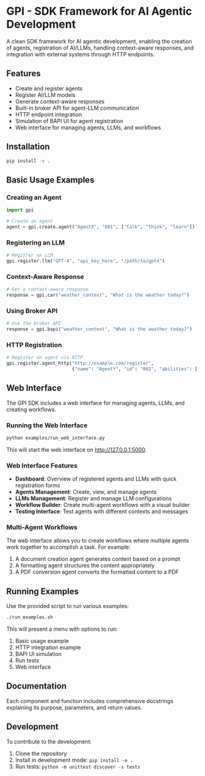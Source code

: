 # GPI - SDK Framework for AI Agentic Development

A clean SDK framework for AI agentic development, enabling the creation of agents, registration of AI/LLMs, handling context-aware responses, and integration with external systems through HTTP endpoints.

## Features

- Create and register agents
- Register AI/LLM models
- Generate context-aware responses
- Built-in broker API for agent-LLM communication
- HTTP endpoint integration
- Simulation of BAPI UI for agent registration
- Web interface for managing agents, LLMs, and workflows

## Installation

```bash
pip install -e .
```

## Basic Usage Examples

### Creating an Agent

```python
import gpi

# Create an agent
agent = gpi.create.agent("AgentX", "001", ["talk", "think", "learn"])
```

### Registering an LLM

```python
# Register an LLM
gpi.register.llm("GPT-4", "api_key_here", "/path/to/gpt4")
```

### Context-Aware Response

```python
# Get a context-aware response
response = gpi.car("weather_context", "What is the weather today?")
```

### Using Broker API

```python
# Use the broker API
response = gpi.bapi("weather_context", "What is the weather today?")
```

### HTTP Registration

```python
# Register an agent via HTTP
gpi.register.agent_http("http://example.com/register", 
                        {"name": "AgentY", "id": "002", "abilities": ["talk"]})
```

## Web Interface

The GPI SDK includes a web interface for managing agents, LLMs, and creating workflows.

### Running the Web Interface

```bash
python examples/run_web_interface.py
```

This will start the web interface on http://127.0.0.1:5000.

### Web Interface Features

- **Dashboard**: Overview of registered agents and LLMs with quick registration forms
- **Agents Management**: Create, view, and manage agents
- **LLMs Management**: Register and manage LLM configurations
- **Workflow Builder**: Create multi-agent workflows with a visual builder
- **Testing Interface**: Test agents with different contexts and messages

### Multi-Agent Workflows

The web interface allows you to create workflows where multiple agents work together to accomplish a task. For example:

1. A document creation agent generates content based on a prompt
2. A formatting agent structures the content appropriately
3. A PDF conversion agent converts the formatted content to a PDF

## Running Examples

Use the provided script to run various examples:

```bash
./run_examples.sh
```

This will present a menu with options to run:

1. Basic usage example
2. HTTP integration example
3. BAPI UI simulation
4. Run tests
5. Web interface

## Documentation

Each component and function includes comprehensive docstrings explaining its purpose, parameters, and return values.

## Development

To contribute to the development:

1. Clone the repository
2. Install in development mode: `pip install -e .`
3. Run tests: `python -m unittest discover -s tests` 